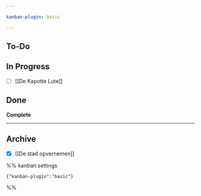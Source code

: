 ```yaml
---

kanban-plugin: basic

---
```


## To-Do



## In Progress

- [ ] [[De Kapotte Lute]]


## Done

**Complete**


***

## Archive

- [x] [[De stad opvernemen]]

%% kanban:settings
```
{"kanban-plugin":"basic"}
```
%%